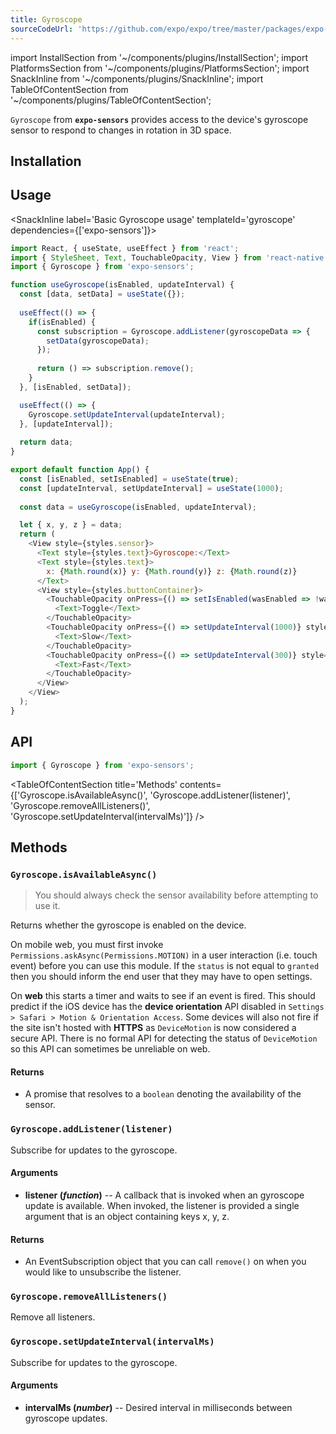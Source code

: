```yaml
---
title: Gyroscope
sourceCodeUrl: 'https://github.com/expo/expo/tree/master/packages/expo-sensors'
---
```


import InstallSection from '~/components/plugins/InstallSection';
import PlatformsSection from '~/components/plugins/PlatformsSection';
import SnackInline from '~/components/plugins/SnackInline';
import TableOfContentSection from '~/components/plugins/TableOfContentSection';

`Gyroscope` from **`expo-sensors`** provides access to the device's gyroscope sensor to respond to changes in rotation in 3D space.

<PlatformsSection android emulator ios web />

## Installation

<InstallSection packageName="expo-sensors" />

## Usage

<SnackInline label='Basic Gyroscope usage' templateId='gyroscope' dependencies={['expo-sensors']}>

```js
import React, { useState, useEffect } from 'react';
import { StyleSheet, Text, TouchableOpacity, View } from 'react-native';
import { Gyroscope } from 'expo-sensors';

function useGyroscope(isEnabled, updateInterval) {
  const [data, setData] = useState({});
  
  useEffect(() => {
    if(isEnabled) {
      const subscription = Gyroscope.addListener(gyroscopeData => {
        setData(gyroscopeData);
      });
      
      return () => subscription.remove();
    }
  }, [isEnabled, setData]);

  useEffect(() => {
    Gyroscope.setUpdateInterval(updateInterval);
  }, [updateInterval]);
  
  return data;
}

export default function App() {
  const [isEnabled, setIsEnabled] = useState(true);
  const [updateInterval, setUpdateInterval] = useState(1000);
  
  const data = useGyroscope(isEnabled, updateInterval);

  let { x, y, z } = data;
  return (
    <View style={styles.sensor}>
      <Text style={styles.text}>Gyroscope:</Text>
      <Text style={styles.text}>
        x: {Math.round(x)} y: {Math.round(y)} z: {Math.round(z)}
      </Text>
      <View style={styles.buttonContainer}>
        <TouchableOpacity onPress={() => setIsEnabled(wasEnabled => !wasEnabled)} style={styles.button}>
          <Text>Toggle</Text>
        </TouchableOpacity>
        <TouchableOpacity onPress={() => setUpdateInterval(1000)} style={[styles.button, styles.middleButton]}>
          <Text>Slow</Text>
        </TouchableOpacity>
        <TouchableOpacity onPress={() => setUpdateInterval(300)} style={styles.button}>
          <Text>Fast</Text>
        </TouchableOpacity>
      </View>
    </View>
  );
}
```

</SnackInline>

## API

```js
import { Gyroscope } from 'expo-sensors';
```

<TableOfContentSection title='Methods' contents={['Gyroscope.isAvailableAsync()', 'Gyroscope.addListener(listener)', 'Gyroscope.removeAllListeners()', 'Gyroscope.setUpdateInterval(intervalMs)']} />

## Methods

### `Gyroscope.isAvailableAsync()`

> You should always check the sensor availability before attempting to use it.

Returns whether the gyroscope is enabled on the device.

On mobile web, you must first invoke `Permissions.askAsync(Permissions.MOTION)` in a user interaction (i.e. touch event) before you can use this module. If the `status` is not equal to `granted` then you should inform the end user that they may have to open settings.

On **web** this starts a timer and waits to see if an event is fired. This should predict if the iOS device has the **device orientation** API disabled in `Settings > Safari > Motion & Orientation Access`. Some devices will also not fire if the site isn't hosted with **HTTPS** as `DeviceMotion` is now considered a secure API. There is no formal API for detecting the status of `DeviceMotion` so this API can sometimes be unreliable on web.

#### Returns

- A promise that resolves to a `boolean` denoting the availability of the sensor.

### `Gyroscope.addListener(listener)`

Subscribe for updates to the gyroscope.

#### Arguments

- **listener (_function_)** -- A callback that is invoked when an gyroscope update is available. When invoked, the listener is provided a single argument that is an object containing keys x, y, z.

#### Returns

- An EventSubscription object that you can call `remove()` on when you would like to unsubscribe the listener.

### `Gyroscope.removeAllListeners()`

Remove all listeners.

### `Gyroscope.setUpdateInterval(intervalMs)`

Subscribe for updates to the gyroscope.

#### Arguments

- **intervalMs (_number_)** -- Desired interval in milliseconds between gyroscope updates.
